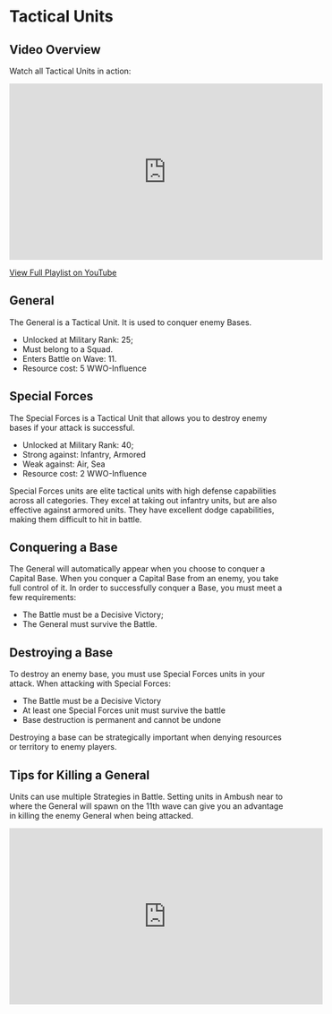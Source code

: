 # Tactical Units

## Video Overview

Watch all Tactical Units in action:

<iframe width="560" height="315" src="https://www.youtube.com/embed/KEDrPPKfwnk?list=PLRQ5jyWDvu9M-_VXCjuQer9SERVtavr-R" frameborder="0" allow="accelerometer; autoplay; clipboard-write; encrypted-media; gyroscope; picture-in-picture" allowfullscreen></iframe>

<a href="https://www.youtube.com/playlist?list=PLRQ5jyWDvu9M-_VXCjuQer9SERVtavr-R" target="_blank" class="md-button md-button--primary">View Full Playlist on YouTube</a>

## General

The General is a Tactical Unit. It is used to conquer enemy Bases.

-   Unlocked at Military Rank: 25;
-   Must belong to a Squad.
-   Enters Battle on Wave: 11.
-   Resource cost: 5 WWO-Influence

## Special Forces

The Special Forces is a Tactical Unit that allows you to destroy enemy bases if your attack is successful.

-   Unlocked at Military Rank: 40;
-   Strong against: Infantry, Armored
-   Weak against: Air, Sea
-   Resource cost: 2 WWO-Influence

Special Forces units are elite tactical units with high defense capabilities across all categories. They excel at taking out infantry units, but are also effective against armored units. They have excellent dodge capabilities, making them difficult to hit in battle.

## Conquering a Base

The General will automatically appear when you choose to conquer a Capital Base. When you conquer a
Capital Base from an enemy, you take full control of it. In order to successfully conquer a Base,
you must meet a few requirements:

-   The Battle must be a Decisive Victory;
-   The General must survive the Battle.

## Destroying a Base

To destroy an enemy base, you must use Special Forces units in your attack. When attacking with Special Forces:

-   The Battle must be a Decisive Victory
-   At least one Special Forces unit must survive the battle
-   Base destruction is permanent and cannot be undone

Destroying a base can be strategically important when denying resources or territory to enemy players.

## Tips for Killing a General

Units can use multiple Strategies in Battle. Setting units in Ambush near to where the General will
spawn on the 11th wave can give you an advantage in killing the enemy General when being attacked.

<iframe width="560" height="315" src="https://www.youtube.com/embed/72wfKeyGGh4" frameborder="0" allow="accelerometer; autoplay; clipboard-write; encrypted-media; gyroscope; picture-in-picture" allowfullscreen></iframe>
